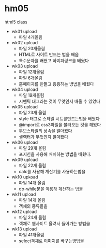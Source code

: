 # hm05
html5 class

- wk01 upload
  - 파일 4개올림
- wk02 upload
  - 파일 20개올림
  - HTML로 사이트 만드는 법을 배움
  - 특수문자를 배웠고 하이퍼링크를 배웠다
- wk03 upload
  - 파일 12개올림
  - 파일 6개올림
  - 홈페이지를 만들고 응용하는 방법을 배웠다
- wk04 upload
  - 파일 19개올림
  - 시맨틱 태그라는 것이 무엇인지 배울 수 있었다
- wk05 upload
  - 파일 23개 올림
  - style 태그로 스타일 시트를만드는법을 배웠다
  - @import로 css3파일을 불러오는 것을 해봤다
  - 부모스타일의 상속을 알아봤다
  - 셀렉터가 무엇인지 알아봤다
- wk06 upload
  - 파일 29개 올림
  - 포지션을 사용해 배치하는 방법을 배웠다.
- wk09 upload
  - 파일 22개 올림
  - calc를 사용해 계산기를 사용하는법을 
- wk10 upkoad
  - 파일 14개 올림
  - do-while문을 이용해 계산하는 법을 
- wk11 upload
  - 파일 14개 올림
  - 객체의 종류들을 
- wk12 upload
  - 파일 24개 올림
  - 객체로 웹사이트 올려서 들어가는 방법을 
- wk13 upload
  - 파일 41개올림
  - select객체로 이미지를 바꾸는방법을 
